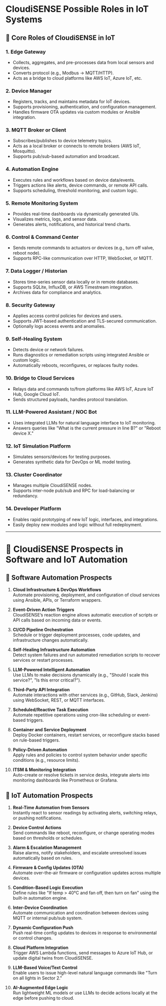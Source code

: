 # CloudiSENSE Possible Roles in IoT Systems

## 🔧 Core Roles of CloudiSENSE in IoT

### 1. Edge Gateway
- Collects, aggregates, and pre-processes data from local sensors and devices.
- Converts protocol (e.g., Modbus → MQTT/HTTP).
- Acts as a bridge to cloud platforms like AWS IoT, Azure IoT, etc.

### 2. Device Manager
- Registers, tracks, and maintains metadata for IoT devices.
- Supports provisioning, authentication, and configuration management.
- Handles firmware OTA updates via custom modules or Ansible integration.

### 3. MQTT Broker or Client
- Subscribes/publishes to device telemetry topics.
- Acts as a local broker or connects to remote brokers (AWS IoT, Mosquitto).
- Supports pub/sub-based automation and broadcast.

### 4. Automation Engine
- Executes rules and workflows based on device data/events.
- Triggers actions like alerts, device commands, or remote API calls.
- Supports scheduling, threshold monitoring, and custom logic.

### 5. Remote Monitoring System
- Provides real-time dashboards via dynamically generated UIs.
- Visualizes metrics, logs, and sensor data.
- Generates alerts, notifications, and historical trend charts.

### 6. Control & Command Center
- Sends remote commands to actuators or devices (e.g., turn off valve, reboot node).
- Supports RPC-like communication over HTTP, WebSocket, or MQTT.

### 7. Data Logger / Historian
- Stores time-series sensor data locally or in remote databases.
- Supports SQLite, InfluxDB, or AWS Timestream integration.
- Archives data for compliance and analytics.

### 8. Security Gateway
- Applies access control policies for devices and users.
- Supports JWT-based authentication and TLS-secured communication.
- Optionally logs access events and anomalies.

### 9. Self-Healing System
- Detects device or network failures.
- Runs diagnostics or remediation scripts using integrated Ansible or custom logic.
- Automatically reboots, reconfigures, or replaces faulty nodes.

### 10. Bridge to Cloud Services
- Relays data and commands to/from platforms like AWS IoT, Azure IoT Hub, Google Cloud IoT.
- Sends structured payloads, handles protocol translation.

### 11. LLM-Powered Assistant / NOC Bot
- Uses integrated LLMs for natural language interface to IoT monitoring.
- Answers queries like "What is the current pressure in line B?" or "Reboot device X."

### 12. IoT Simulation Platform
- Simulates sensors/devices for testing purposes.
- Generates synthetic data for DevOps or ML model testing.

### 13. Cluster Coordinator
- Manages multiple CloudiSENSE nodes.
- Supports inter-node pub/sub and RPC for load-balancing or redundancy.

### 14. Developer Platform
- Enables rapid prototyping of new IoT logic, interfaces, and integrations.
- Easily deploy new modules and logic without full redeployment.

---

# 🚀 CloudiSENSE Prospects in Software and IoT Automation

## 🔹 Software Automation Prospects

1. **Cloud Infrastructure & DevOps Workflows**  
   Automate provisioning, deployment, and configuration of cloud services using Ansible, APIs, or Terraform wrappers.

2. **Event-Driven Action Triggers**  
   CloudiSENSE’s reaction engine allows automatic execution of scripts or API calls based on incoming data or events.

3. **CI/CD Pipeline Orchestration**  
   Schedule or trigger deployment processes, code updates, and infrastructure changes automatically.

4. **Self-Healing Infrastructure Automation**  
   Detect system failures and run automated remediation scripts to recover services or restart processes.

5. **LLM-Powered Intelligent Automation**  
   Use LLMs to make decisions dynamically (e.g., "Should I scale this service?", "Is this error critical?").

6. **Third-Party API Integration**  
   Automate interactions with other services (e.g., GitHub, Slack, Jenkins) using WebSocket, REST, or MQTT interfaces.

7. **Scheduled/Reactive Task Execution**  
   Automate repetitive operations using cron-like scheduling or event-based triggers.

8. **Container and Service Deployment**  
   Deploy Docker containers, restart services, or reconfigure stacks based on rule-based triggers.

9. **Policy-Driven Automation**  
   Apply rules and policies to control system behavior under specific conditions (e.g., resource limits).

10. **ITSM & Monitoring Integration**  
   Auto-create or resolve tickets in service desks, integrate alerts into monitoring dashboards like Prometheus or Grafana.

## 🔹 IoT Automation Prospects

1. **Real-Time Automation from Sensors**  
   Instantly react to sensor readings by activating alerts, switching relays, or pushing notifications.

2. **Device Control Actions**  
   Send commands like reboot, reconfigure, or change operating modes based on thresholds or schedules.

3. **Alarm & Escalation Management**  
   Raise alarms, notify stakeholders, and escalate unresolved issues automatically based on rules.

4. **Firmware & Config Updates (OTA)**  
   Automate over-the-air firmware or configuration updates across multiple devices.

5. **Condition-Based Logic Execution**  
   Define rules like "If temp > 40°C and fan off, then turn on fan" using the built-in automation engine.

6. **Inter-Device Coordination**  
   Automate communication and coordination between devices using MQTT or internal pub/sub system.

7. **Dynamic Configuration Push**  
   Push real-time config updates to devices in response to environmental or control changes.

8. **Cloud Platform Integration**  
   Trigger AWS Lambda functions, send messages to Azure IoT Hub, or update digital twins from CloudiSENSE.

9. **LLM-Based Voice/Text Control**  
   Enable users to issue high-level natural language commands like "Turn on all lights in Sector 2."

10. **AI-Augmented Edge Logic**  
   Run lightweight ML models or use LLMs to decide actions locally at the edge before pushing to cloud.

